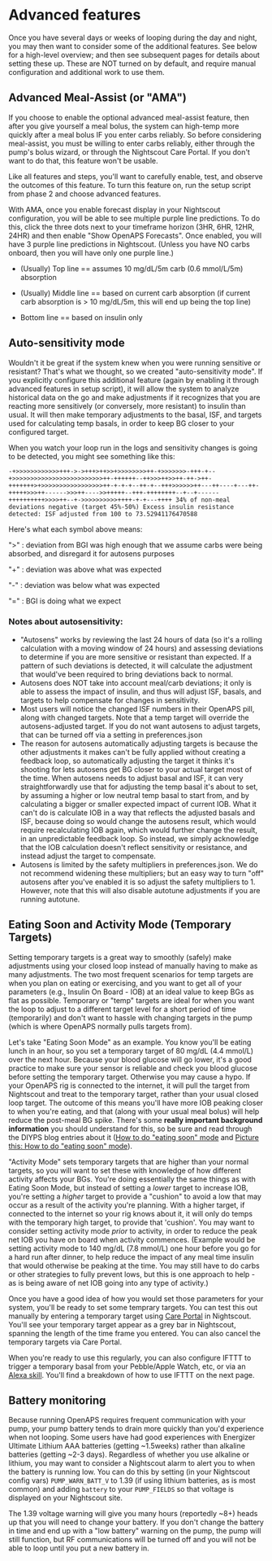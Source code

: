 # Advanced features

Once you have several days or weeks of looping during the day and night, you may then want to consider some of the additional features. See below for a high-level overview; and then see subsequent pages for details about setting these up. These are NOT turned on by default, and require manual configuration and additional work to use them.

## Advanced Meal-Assist (or "AMA")

If you choose to enable the optional advanced meal-assist feature, then after you give yourself a meal bolus, the system can high-temp more quickly after a meal bolus IF you enter carbs reliably. So before considering meal-assist, you must be willing to enter carbs reliably, either through the pump's bolus wizard, or through the Nightscout Care Portal. If you don't want to do that, this feature won't be usable.

Like all features and steps, you'll want to carefully enable, test, and observe the outcomes of this feature. To turn this feature on, run the setup script from phase 2 and choose advanced features. 

With AMA, once you enable forecast display in your Nightscout configuration, you will be able to see multiple purple line predictions.  To do this, click the three dots next to your timeframe horizon (3HR, 6HR, 12HR, 24HR) and then enable "Show OpenAPS Forecasts".  Once enabled, you will have 3 purple line predictions in Nightscout. (Unless you have NO carbs onboard, then you will have only one purple line.)

* (Usually) Top line == assumes 10 mg/dL/5m carb (0.6 mmol/L/5m) absorption 

* (Usually) Middle line == based on current carb absorption (if current carb absorption is > 10 mg/dL/5m, this will end up being the top line)

* Bottom line == based on insulin only


## Auto-sensitivity mode

Wouldn't it be great if the system knew when you were running sensitive or resistant? That's what we thought, so we created "auto-sensitivity mode". If you explicitly configure this additional feature (again by enabling it through advanced features in setup script), it will allow the system to analyze historical data on the go and make adjustments if it recognizes that you are reacting more sensitively (or conversely, more resistant) to insulin than usual. It will then make temporary adjustments to the basal, ISF, and targets used for calculating temp basals, in order to keep BG closer to your configured target.

When you watch your loop run in the logs and sensitivity changes is going to be detected, you might see something like this:

`-+>>>>>>>>>>>>+++->->+++>++>>+>>>>>>>>++-+>>>>>>>-+++-+--+>>>>>>>>>>>>>>>>>>>>>>>>>++-++++++--++>>>++>>++-++->++-+++++++>+>>>>>>>>>>>>>>>>>++-+-+-+--++-+--+++>>>>>>++---++----+---++-+++++>>>++------>>>++---->>+++++--+++-++++++++--+--+------++++++++++>>>>++--+->>>>>>>>>>++++-+-+---++++ 34% of non-meal deviations negative (target 45%-50%)
Excess insulin resistance detected: ISF adjusted from 100 to 73.52941176470588`

Here's what each symbol above means:

 ">" : deviation from BGI was high enough that we assume carbs were being absorbed, and disregard it for autosens purposes

 "+" : deviation was above what was expected

 "-" : deviation was below what was expected

 "=" : BGI is doing what we expect

### Notes about autosensitivity:

* "Autosens" works by reviewing the last 24 hours of data (so it's a rolling calculation with a moving window of 24 hours) and assessing deviations to determine if you are more sensitive or resistant than expected. If a pattern of such deviations is detected, it will calculate the adjustment that would've been required to bring deviations back to normal.
* Autosens does NOT take into account meal/carb deviations; it only is able to assess the impact of insulin, and thus will adjust ISF, basals, and targets to help compensate for changes in sensitivity.
* Most users will notice the changed ISF numbers in their OpenAPS pill, along with changed targets. Note that a temp target will override the autosens-adjusted target. If you do not want autosens to adjust targets, that can be turned off via a setting in preferences.json
* The reason for autosens automatically adjusting targets is because the other adjustments it makes can't be fully applied without creating a feedback loop, so automatically adjusting the target it thinks it's shooting for lets autosens get BG closer to your actual target most of the time. When autosens needs to adjust basal and ISF, it can very straightforwardly use that for adjusting the temp basal it's about to set, by assuming a higher or low neutral temp basal to start from, and by calculating a bigger or smaller expected impact of current IOB. What it can't do is calculate IOB in a way that reflects the adjusted basals and ISF, because doing so would change the autosens result, which would require recalculating IOB again, which would further change the result, in an unpredictable feedback loop. So instead, we simply acknowledge that the IOB calculation doesn't reflect sensitivity or resistance, and instead adjust the target to compensate. 
* Autosens is limited by the safety multipliers in preferences.json. We do not recommend widening these multipliers; but an easy way to turn "off" autosens after you've enabled it is so adjust the safety multipliers to 1. However, note that this will also disable autotune adjustments if you are running autotune. 

## Eating Soon and Activity Mode (Temporary Targets)

Setting temporary targets is a great way to smoothly (safely) make adjustments using your closed loop instead of manually having to make as many adjustments. The two most frequent scenarios for temp targets are when you plan on eating or exercising, and you want to get all of your parameters (e.g., Insulin On Board - IOB) at an ideal value to keep BGs as flat as possible. Temporary or "temp" targets are ideal for when you want the loop to adjust to a different target level for a short period of time (temporarily) and don't want to hassle with changing targets in the pump (which is where OpenAPS normally pulls targets from). 

Let's take "Eating Soon Mode" as an example. You know you'll be eating lunch in an hour, so you set a temporary target of 80 mg/dL (4.4 mmol/L) over the next hour. Because your blood glucose will go lower, it's a good practice to make sure your sensor is reliable and check you blood glucose before setting the temporary target. Otherwise you may cause a hypo. If your OpenAPS rig is connected to the internet, it will pull the target from Nightscout and treat to the temporary target, rather than your usual closed loop target. The outcome of this means you'll have more IOB peaking closer to when you're eating, and that (along with your usual meal bolus) will help reduce the post-meal BG spike. There's some **really important background information** you should understand for this, so be sure and read through the DIYPS blog entries about it ([How to do "eating soon" mode](https://diyps.org/2015/03/26/how-to-do-eating-soon-mode-diyps-lessons-learned/) and [Picture this: How to do "eating soon" mode](https://diyps.org/2016/07/11/picture-this-how-to-do-eating-soon-mode/)).

"Activity Mode" sets temporary targets that are higher than your normal targets, so you will want to set these with knowledge of how different activity affects your BGs. You're doing essentially the same things as with Eating Soon Mode, but instead of setting a *lower* target to increase IOB, you're setting a *higher* target to provide a "cushion" to avoid a low that may occur as a result of the activity you're planning. With a higher target, if connected to the internet so your rig knows about it, it will only do temps with the temporary high target, to provide that 'cushion'. You may want to consider setting activity mode *prior* to activity, in order to reduce the peak net IOB you have on board when activity commences. (Example would be setting activity mode to 140 mg/dL (7.8 mmol/L) one hour before you go for a hard run after dinner, to help reduce the impact of any meal time insulin that would otherwise be peaking at the time. You may still have to do carbs or other strategies to fully prevent lows, but this is one approach to help - as is being aware of net IOB going into any type of activity.)

Once you have a good idea of how you would set those parameters for your system, you'll be ready to set some temprary targets. You can test this out manually by entering a temporary target using [Care Portal](http://www.nightscout.info/wiki/faqs-2/wifi-at-school/nightscout-care-portal) in Nightscout. You'll see your temporary target appear as a grey bar in Nightscout, spanning the length of the time frame you entered. You can also cancel the temporary targets via Care Portal. 

When you're ready to use this regularly, you can also configure IFTTT to trigger a temporary basal from your Pebble/Apple Watch, etc, or via an [Alexa skill](https://github.com/nightscout/cgm-remote-monitor#alexa-amazon-alexa). You'll find a breakdown of how to use IFTTT on the next page.


## Battery monitoring

Because running OpenAPS requires frequent communication with your pump, your pump battery tends to drain more quickly than you'd experience when not looping. Some users have had good experiences with Energizer Ultimate Lithium AAA batteries (getting ~1.5weeks) rather than alkaline batteries (getting ~2-3 days). Regardless of whether you use alkaline or lithium, you may want to consider a Nightscout alarm to alert you to when the battery is running low. You can do this by setting (in your Nightscout config vars) `PUMP_WARN_BATT_V` to 1.39 (if using lithium batteries, as is most common) and adding `battery` to your `PUMP_FIELDS` so that voltage is displayed on your Nightscout site.

The 1.39 voltage warning will give you many hours (reportedly ~8+) heads up that you will need to change your battery. If you don't change the battery in time and end up with a "low battery" warning on the pump, the pump will still function, but RF communications will be turned off and you will not be able to loop until you put a new battery in.
